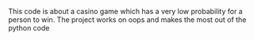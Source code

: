 This code is about a casino game which has a very low probability for a person to win. 
The project works on oops and makes the most out of the python code
